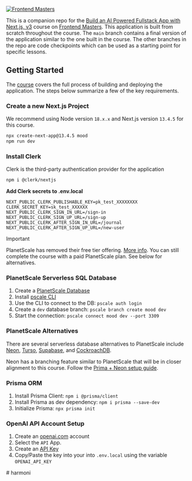 [![Frontend Masters](https://static.frontendmasters.com/assets/brand/logos/full.png)][fem]

This is a companion repo for the [Build an AI Powered Fullstack App with Next.js, v3][course] course on [Frontend Masters][fem]. This application is built from scratch throughout the course. The `main` branch contains a final version of the application similar to the one built in the course. The other branches in the repo are code checkpoints which can be used as a starting point for specific lessons.

## Getting Started

The [course][course] covers the full process of building and deploying the application. The steps below summarize a few of the key requirements.

### Create a new Next.js Project

We recommend using Node version `18.x.x` and Next.js version `13.4.5` for this course.

```bash
npx create-next-app@13.4.5 mood
npm run dev
```

### Install Clerk

Clerk is the third-party authentication provider for the application

```bash
npm i @clerk/nextjs
```

**Add Clerk secrets to .env.local**

```
NEXT_PUBLIC_CLERK_PUBLISHABLE_KEY=pk_test_XXXXXXXX
CLERK_SECRET_KEY=sk_test_XXXXXX
NEXT_PUBLIC_CLERK_SIGN_IN_URL=/sign-in
NEXT_PUBLIC_CLERK_SIGN_UP_URL=/sign-up
NEXT_PUBLIC_CLERK_AFTER_SIGN_IN_URL=/journal
NEXT_PUBLIC_CLERK_AFTER_SIGN_UP_URL=/new-user
```

> [!IMPORTANT]  
> PlanetScale has removed their free tier offering. [More info](https://planetscale.com/docs/concepts/planetscale-plans). You can still complete the course with a paid PlanetScale plan. See below for alternatives.

### PlanetScale Serverless SQL Database

1. Create a [PlanetScale Database](https://planetscale.com/)
2. Install [pscale CLI](https://github.com/planetscale/cli#installation)
3. Use the CLI to connect to the DB: `pscale auth login`
4. Create a `dev` database branch: `pscale branch create mood dev`
5. Start the connection: `pscale connect mood dev --port 3309`

### PlanetScale Alternatives

There are several serverless database alternatives to PlanetScale include [Neon](https://neon.tech/docs/guides/prisma), [Turso](https://docs.turso.tech/sdk/ts/orm/prisma), [Supabase](https://supabase.com/partners/integrations/prisma), and [CockroachDB](https://www.cockroachlabs.com/docs/v23.2/build-a-nodejs-app-with-cockroachdb-prisma). 

Neon has a branching feature similar to PlanetScale that will be in closer alignment to this course. Follow the [Prima + Neon setup guide](https://neon.tech/docs/guides/prisma).

### Prisma ORM

1. Install Prisma Client: `npm i @prisma/client`
2. Install Prisma as dev dependency: `npm i prisma --save-dev`
3. Initialize Prisma: `npx prisma init`

### OpenAI API Account Setup

1. Create an [openai.com](https://openai.com/) account
2. Select the `API` App.
3. Create an [API Key](https://platform.openai.com/account/api-keys)
4. Copy/Paste the key into your into `.env.local` using the variable `OPENAI_API_KEY`


[fem]: https://frontendmasters.com
[course]: https://frontendmasters.com/courses/fullstack-app-next-v3/
#   h a r m o n i  
 